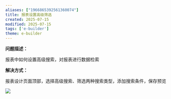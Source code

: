 ```yaml
---
aliases: ["1966865392561360074"]
title: 报表设置高级筛选
created: 2025-07-15
modified: 2025-07-15
tags: ['e-builder']
theme: e-builder
---
```


**问题描述：**

报表中如何设置高级搜索，对报表进行数据检索

**解决方式：**

报表设计页面顶部，选择高级搜索、筛选两种搜索类型，添加搜索条件，保存预览

![](82465a48758089cd64fe2ab3311a187a.jpg)